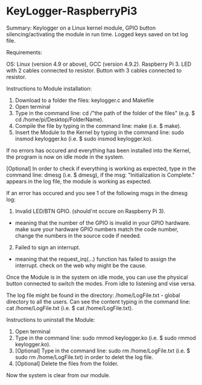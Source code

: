 # KeyLogger-RaspberryPi3

Summary:
Keylogger on a Linux kernel module, GPIO button silencing/activating the module in run time.
Logged keys saved on txt log file.

Requirements:

OS: Linux (version 4.9 or above), GCC (version 4.9.2).
Raspberry Pi 3.
LED with 2 cables connected to resistor.
Button with 3 cables connected to resistor.


Instructions to Module installation:

1. Download to a folder the files: keylogger.c and Makefile
2. Open terminal
3. Type in the command line: cd /"the path of the folder of the files" (e.g. $ cd /home/pi/Desktop/FolderName).
4. Compile the file by typing in the command line: make (i.e. $ make).
5. Insert the Module to the Kernel by typing in the command line: sudo insmod keylogger.ko (i.e. $ sudo insmod keylogger.ko).

If no errors has occured and everything has been installed into the Kernel, the program is now on idle mode in the system.

[Optional]
In order to check if everything is working as expected, type in the command line: dmesg (i.e. $ dmesg),
if the msg: "Initialization is Complete." appears in the log file, the module is working as expected.

If an error has occured and you see 1 of the following msgs in the dmesg log:
1. Invalid LED/BTN GPIO. (should'nt occure on Raspberry Pi 3).
  - meaning that the number of the GPIO is invalid in your GPIO hardware.
    make sure your hardware GPIO numbers match the code number, change the numbers in the source code if needed.
2. Failed to sign an interrupt.
  - meaning that the request_irq(...) function has failed to assign the interrupt.
    check on the web why might be the cause.
    
Once the Module is in the system on idle mode, you can use the physical button connected to switch the modes.
From idle to listening and vise versa.

The log file might be found in the directory: /home/LogFile.txt  - global directory to all the users.
Can see the content typing in the command line: cat /home/LogFile.txt (i.e. $ cat /home/LogFile.txt).


Instructions to uninstall the Module:

1. Open terminal
2. Type in the command line: sudo rmmod keylogger.ko (i.e. $ sudo rmmod keylogger.ko).
3. [Optional] Type in the command line: sudo rm /home/LogFile.txt (i.e. $ sudo rm /home/LogFile.txt) in order to delet the log file.
4. [Optional] Delete the files from the folder.

Now the system is clear from our module.
